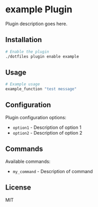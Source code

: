 # example Plugin

Plugin description goes here.

## Installation

```bash
# Enable the plugin
./dotfiles plugin enable example
```

## Usage

```bash
# Example usage
example_function "test message"
```

## Configuration

Plugin configuration options:

- `option1` - Description of option 1
- `option2` - Description of option 2

## Commands

Available commands:

- `my_command` - Description of command

## License

MIT
